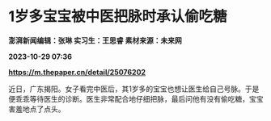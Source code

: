 # 1岁多宝宝被中医把脉时承认偷吃糖
**澎湃新闻编辑：张琳 实习生：王思睿 素材来源：未来网**

**2023-10-29 07:36**

**https://m.thepaper.cn/detail/25076202**

近日，广东揭阳。女子看完中医后，其1岁多的宝宝也想让医生给自己号脉。于是便乖乖等待医生的诊断。医生非常配合地仔细把脉，最后问他有没有偷吃糖，宝宝害羞地点了点头。